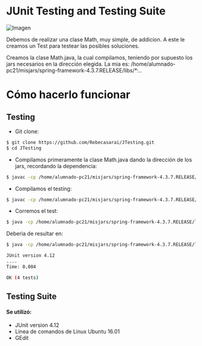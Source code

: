 # JUnit Testing and Testing Suite

![Imagen](http://www.swtestacademy.com/wp-content/uploads/2015/11/Junit_Logo.png)

Debemos de realizar una clase Math, muy simple, de addicion. A este le creamos un Test para testear las posibles soluciones.

Creamos la clase Math.java, la cual compilamos, teniendo por supuesto los jars necesarios en la dirección elegida. La mia es: /home/alumnado-pc21/misjars/spring-framework-4.3.7.RELEASE/libs/*:..

# Cómo hacerlo funcionar

## Testing
  - Git clone:
```sh
$ git clone https://github.com/Rebecasarai/JTesting.git
$ cd JTesting
```

  - Compilamos primeramente la clase Math.java dando la dirección de los jars, recordando la dependencia:
```sh
$ javac -cp /home/alumnado-pc21/misjars/spring-framework-4.3.7.RELEASE/libs/*:.  Math.java
```
  - Compilamos el testing:
```sh
$ javac -cp /home/alumnado-pc21/misjars/spring-framework-4.3.7.RELEASE/libs/*:.  MathTest.java
```
- Corremos el test:
```sh
$ java -cp /home/alumnado-pc21/misjars/spring-framework-4.3.7.RELEASE/libs/*:. org.junit.runner.JUnitCore  MathTest
```

Deberia de resultar en:
```sh
$ java -cp /home/alumnado-pc21/misjars/spring-framework-4.3.7.RELEASE/libs/*:. org.junit.runner.JUnitCore  MathTest

JUnit version 4.12
....
Time: 0,004

OK (4 tests)
```

## Testing Suite




#### Se utilizó: 
  - JUnit version 4.12
  - Linea de comandos de Linux Ubuntu 16.01
  - GEdit
